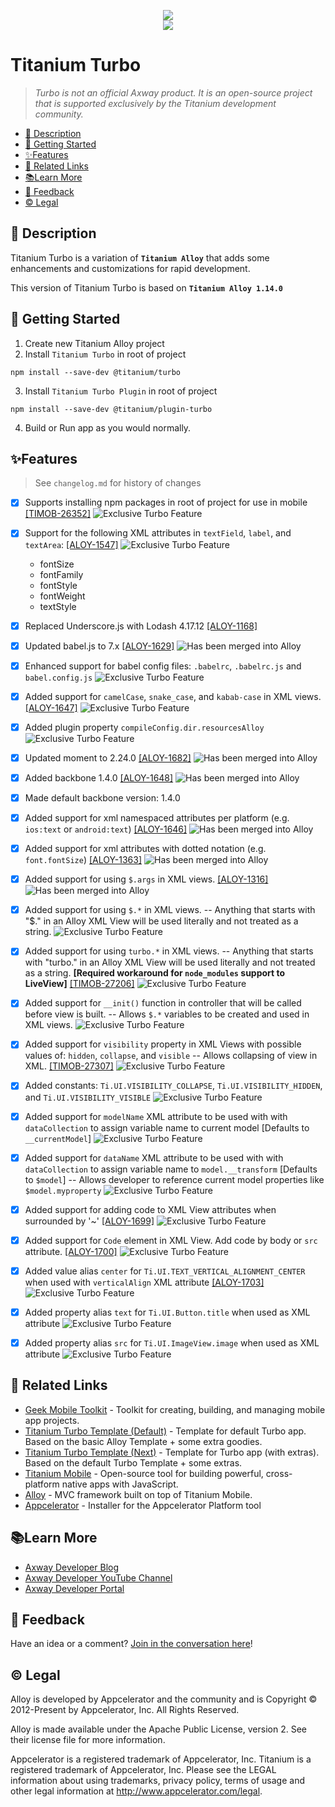 <p align="center">
  <img src="https://cdn.secure-api.org/images/turbo-title_400.png" /><br>
  <a href="https://www.npmjs.com/package/@titanium/turbo">
  	<img src="https://img.shields.io/npm/v/@titanium/turbo.png" /> 
  </a>
</p>

# Titanium Turbo

<!-- ![https://www.npmjs.com/package/@titanium/turbo](https://img.shields.io/npm/v/@titanium/turbo.png) -->

> _Turbo is not an official Axway product.  It is an open-source project that is supported exclusively by the Titanium development community._



* [📝 Description](#-description)
* [🚀 Getting Started](#-getting-started)
* [✨Features](#features)
* [🔗 Related Links](#-related-links)
* [📚Learn More](#learn-more)
* [📣 Feedback](#-feedback)
* [©️ Legal](#️-legal)

## 📝 Description

Titanium Turbo is a variation of **`Titanium Alloy`** that adds some enhancements and customizations for rapid development.

This version of Titanium Turbo is based on **`Titanium Alloy 1.14.0`**

## 🚀 Getting Started

1. Create new Titanium Alloy project
2. Install `Titanium Turbo` in root of project

```
npm install --save-dev @titanium/turbo
```

3. Install `Titanium Turbo Plugin` in root of project

```
npm install --save-dev @titanium/plugin-turbo
```

4. Build or Run app as you would normally.

## ✨Features

> See `changelog.md` for history of changes

* [x] Supports installing npm packages in root of project for use in mobile  [[TIMOB-26352]](https://jira.appcelerator.org/browse/TIMOB-26352)  ![Exclusive Turbo Feature](https://img.shields.io/badge/turbo-exclusive-blue.png) 
* [x] Support for the following XML attributes in `textField`, `label`, and `textArea`: [[ALOY-1547]](https://jira.appcelerator.org/browse/ALOY-1547)  ![Exclusive Turbo Feature](https://img.shields.io/badge/turbo-exclusive-blue.png) 
  - fontSize
  - fontFamily
  - fontStyle
  - fontWeight
  - textStyle
* [x] Replaced Underscore.js with Lodash 4.17.12  [[ALOY-1168]](https://jira.appcelerator.org/browse/ALOY-1168)
* [x] Updated babel.js to 7.x  [[ALOY-1629]](https://jira.appcelerator.org/browse/ALOY-1629) ![Has been merged into Alloy](https://img.shields.io/badge/alloy-merged-green.png)
* [x] Enhanced support for babel config files:  `.babelrc`, `.babelrc.js` and `babel.config.js`  ![Exclusive Turbo Feature](https://img.shields.io/badge/turbo-exclusive-blue.png) 
* [x] Added support for `camelCase`, `snake_case`, and `kabab-case` in XML views.  [[ALOY-1647]](https://jira.appcelerator.org/browse/ALOY-1647)  ![Exclusive Turbo Feature](https://img.shields.io/badge/turbo-exclusive-blue.png) 
* [x] Added plugin property `compileConfig.dir.resourcesAlloy`  ![Exclusive Turbo Feature](https://img.shields.io/badge/turbo-exclusive-blue.png) 
* [x] Updated moment to 2.24.0  [[ALOY-1682]](https://jira.appcelerator.org/browse/ALOY-1682)  ![Has been merged into Alloy](https://img.shields.io/badge/alloy-merged-green.png)
* [x] Added backbone 1.4.0  [[ALOY-1648]](https://jira.appcelerator.org/browse/ALOY-1648)  ![Has been merged into Alloy](https://img.shields.io/badge/alloy-merged-green.png)
* [x] Made default backbone version: 1.4.0
* [x] Added support for xml namespaced attributes per platform (e.g. `ios:text` or `android:text`) [[ALOY-1646]](https://jira.appcelerator.org/browse/ALOY-1646)  ![Has been merged into Alloy](https://img.shields.io/badge/alloy-merged-green.png)
* [x] Added support for xml attributes with dotted notation (e.g. `font.fontSize`)  [[ALOY-1363]](https://jira.appcelerator.org/browse/ALOY-1363) ![Has been merged into Alloy](https://img.shields.io/badge/alloy-merged-green.png)
* [x] Added support for using `$.args` in XML views.  [[ALOY-1316]](https://jira.appcelerator.org/browse/ALOY-1316)   ![Has been merged into Alloy](https://img.shields.io/badge/alloy-merged-green.png)
* [x] Added support for using `$.*` in XML views. -- Anything that starts with "$." in an Alloy XML View will be used literally and not treated as a string.  ![Exclusive Turbo Feature](https://img.shields.io/badge/turbo-exclusive-blue.png) 
* [x] Added support for using `turbo.*` in XML views. -- Anything that starts with "turbo." in an Alloy XML View will be used literally and not treated as a string.  **[Required workaround for `node_modules` support to LiveView]**  [[TIMOB-27206]](https://jira.appcelerator.org/browse/TIMOB-27206)  ![Exclusive Turbo Feature](https://img.shields.io/badge/turbo-exclusive-blue.png) 
* [x] Added support for `__init()` function in controller that will be called before view is built. -- Allows `$.*` variables to be created and used in XML views.  ![Exclusive Turbo Feature](https://img.shields.io/badge/turbo-exclusive-blue.png) 
* [x] Added support for `visibility` property in XML Views with possible values of:  `hidden`, `collapse`, and `visible` -- Allows collapsing of view in XML.  [[TIMOB-27307]](https://jira.appcelerator.org/browse/TIMOB-27307)  ![Exclusive Turbo Feature](https://img.shields.io/badge/turbo-exclusive-blue.png) 
* [x] Added constants: `Ti.UI.VISIBILITY_COLLAPSE`, `Ti.UI.VISIBILITY_HIDDEN`, and `Ti.UI.VISIBILITY_VISIBLE`  ![Exclusive Turbo Feature](https://img.shields.io/badge/turbo-exclusive-blue.png) 
* [x] Added support for `modelName` XML attribute to be used with with `dataCollection` to assign variable name to current model [Defaults to `__currentModel`]  ![Exclusive Turbo Feature](https://img.shields.io/badge/turbo-exclusive-blue.png) 
* [x] Added support for `dataName` XML attribute to be used with with `dataCollection` to assign variable name to `model.__transform` [Defaults to `$model`] -- Allows developer to reference current model properties like `$model.myproperty` ![Exclusive Turbo Feature](https://img.shields.io/badge/turbo-exclusive-blue.png) 
* [x] Added support for adding code to XML View attributes when surrounded by '~'  [[ALOY-1699]](https://jira.appcelerator.org/browse/ALOY-1699)  ![Exclusive Turbo Feature](https://img.shields.io/badge/turbo-exclusive-blue.png) 
* [x] Added support for `Code` element in XML View.  Add code by body or `src` attribute. [[ALOY-1700]](https://jira.appcelerator.org/browse/ALOY-1700)  ![Exclusive Turbo Feature](https://img.shields.io/badge/turbo-exclusive-blue.png) 
* [x] Added value alias `center` for `Ti.UI.TEXT_VERTICAL_ALIGNMENT_CENTER` when used with `verticalAlign` XML attribute [[ALOY-1703]](https://jira.appcelerator.org/browse/ALOY-1703)  ![Exclusive Turbo Feature](https://img.shields.io/badge/turbo-exclusive-blue.png) 
* [x] Added property alias `text` for `Ti.UI.Button.title` when used as XML attribute  ![Exclusive Turbo Feature](https://img.shields.io/badge/turbo-exclusive-blue.png) 
* [x] Added property alias `src` for `Ti.UI.ImageView.image` when used as XML attribute  ![Exclusive Turbo Feature](https://img.shields.io/badge/turbo-exclusive-blue.png) 



## 🔗 Related Links

* [Geek Mobile Toolkit](https://www.npmjs.com/package/@geek/mobile) - Toolkit for creating, building, and managing mobile app projects.
* [Titanium Turbo Template (Default)](https://www.npmjs.com/package/@titanium/template-turbo-default) - Template for default Turbo app.  Based on the basic Alloy Template + some extra goodies.
* [Titanium Turbo Template (Next)](https://www.npmjs.com/package/@titanium/template-turbo-next) - Template for Turbo app (with extras).  Based on the default Turbo Template + some extras.
* [Titanium Mobile](https://www.npmjs.com/package/titanium) - Open-source tool for building powerful, cross-platform native apps with JavaScript.
* [Alloy](https://www.npmjs.com/package/alloy) - MVC framework built on top of Titanium Mobile.
* [Appcelerator](https://www.npmjs.com/package/appcelerator) - Installer for the Appcelerator Platform tool

## 📚Learn More

* [Axway Developer Blog](https://devblog.axway.com)
* [Axway Developer YouTube Channel](https://youtube.com/axwaydev)
* [Axway Developer Portal](https://developer.axway.com)

## 📣 Feedback

Have an idea or a comment?  [Join in the conversation here](https://github.com/brentonhouse/titanium-turbo/issues)! 

## ©️ Legal

Alloy is developed by Appcelerator and the community and is Copyright © 2012-Present by Appcelerator, Inc. All Rights Reserved.

Alloy is made available under the Apache Public License, version 2. See their license file for more information.

Appcelerator is a registered trademark of Appcelerator, Inc. Titanium is a registered trademark of Appcelerator, Inc. Please see the LEGAL information about using trademarks, privacy policy, terms of usage and other legal information at http://www.appcelerator.com/legal.